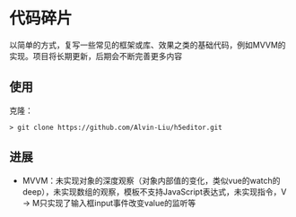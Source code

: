 # 代码碎片

以简单的方式，复写一些常见的框架或库、效果之类的基础代码，例如MVVM的实现。项目将长期更新，后期会不断完善更多内容

## 使用

克隆：

	> git clone https://github.com/Alvin-Liu/h5editor.git

## 进展

- MVVM：未实现对象的深度观察（对象内部值的变化，类似vue的watch的deep），未实现数组的观察，模板不支持JavaScript表达式，未实现指令，V -> M只实现了输入框input事件改变value的监听等
